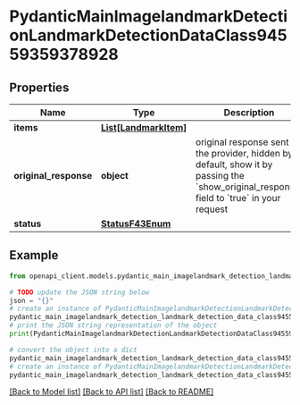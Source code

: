 # PydanticMainImagelandmarkDetectionLandmarkDetectionDataClass94559359378928


## Properties

Name | Type | Description | Notes
------------ | ------------- | ------------- | -------------
**items** | [**List[LandmarkItem]**](LandmarkItem.md) |  | [optional] 
**original_response** | **object** | original response sent by the provider, hidden by default, show it by passing the &#x60;show_original_response&#x60; field to &#x60;true&#x60; in your request | [optional] 
**status** | [**StatusF43Enum**](StatusF43Enum.md) |  | 

## Example

```python
from openapi_client.models.pydantic_main_imagelandmark_detection_landmark_detection_data_class94559359378928 import PydanticMainImagelandmarkDetectionLandmarkDetectionDataClass94559359378928

# TODO update the JSON string below
json = "{}"
# create an instance of PydanticMainImagelandmarkDetectionLandmarkDetectionDataClass94559359378928 from a JSON string
pydantic_main_imagelandmark_detection_landmark_detection_data_class94559359378928_instance = PydanticMainImagelandmarkDetectionLandmarkDetectionDataClass94559359378928.from_json(json)
# print the JSON string representation of the object
print(PydanticMainImagelandmarkDetectionLandmarkDetectionDataClass94559359378928.to_json())

# convert the object into a dict
pydantic_main_imagelandmark_detection_landmark_detection_data_class94559359378928_dict = pydantic_main_imagelandmark_detection_landmark_detection_data_class94559359378928_instance.to_dict()
# create an instance of PydanticMainImagelandmarkDetectionLandmarkDetectionDataClass94559359378928 from a dict
pydantic_main_imagelandmark_detection_landmark_detection_data_class94559359378928_form_dict = pydantic_main_imagelandmark_detection_landmark_detection_data_class94559359378928.from_dict(pydantic_main_imagelandmark_detection_landmark_detection_data_class94559359378928_dict)
```
[[Back to Model list]](../README.md#documentation-for-models) [[Back to API list]](../README.md#documentation-for-api-endpoints) [[Back to README]](../README.md)


